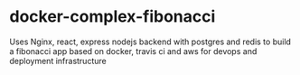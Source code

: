 # docker-complex-fibonacci
Uses Nginx, react, express nodejs backend with postgres and redis to build a fibonacci app based on docker, travis ci and aws for devops and deployment infrastructure

